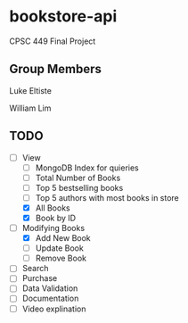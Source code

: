 # bookstore-api

CPSC 449 Final Project

## Group Members

Luke Eltiste

William Lim

## TODO

- [ ] View
  - [ ] MongoDB Index for quieries
  - [ ] Total Number of Books
  - [ ] Top 5 bestselling books
  - [ ] Top 5 authors with most books in store
  - [x] All Books
  - [x] Book by ID
- [ ] Modifying Books
  - [x] Add New Book
  - [ ] Update Book
  - [ ] Remove Book
- [ ] Search
- [ ] Purchase
- [ ] Data Validation
- [ ] Documentation
- [ ] Video explination
